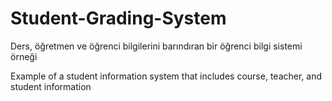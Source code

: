 # Student-Grading-System
Ders, öğretmen ve öğrenci bilgilerini barındıran bir öğrenci bilgi sistemi örneği

Example of a student information system that includes course, teacher, and student information

